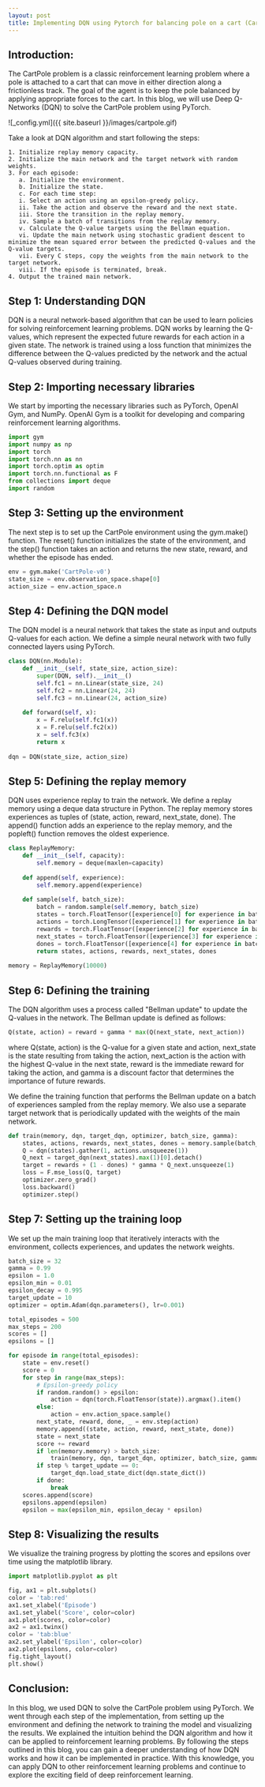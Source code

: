 ```yaml
---
layout: post
title: Implementing DQN using Pytorch for balancing pole on a cart (CartPole).
---
```


## Introduction:
The CartPole problem is a classic reinforcement learning problem where a pole is attached to a cart that can move in either direction along a frictionless track. The goal of the agent is to keep the pole balanced by applying appropriate forces to the cart. In this blog, we will use Deep Q-Networks (DQN) to solve the CartPole problem using PyTorch.

![_config.yml]({{ site.baseurl }}/images/cartpole.gif)

Take a look at DQN algorithm and start following the steps: 
```
1. Initialize replay memory capacity.
2. Initialize the main network and the target network with random weights.
3. For each episode:
   a. Initialize the environment.
   b. Initialize the state.
   c. For each time step:
   i. Select an action using an epsilon-greedy policy.
   ii. Take the action and observe the reward and the next state.
   iii. Store the transition in the replay memory.
   iv. Sample a batch of transitions from the replay memory.
   v. Calculate the Q-value targets using the Bellman equation.
   vi. Update the main network using stochastic gradient descent to minimize the mean squared error between the predicted Q-values and the Q-value targets.
   vii. Every C steps, copy the weights from the main network to the target network.
   viii. If the episode is terminated, break.
4. Output the trained main network.
```


## Step 1: Understanding DQN <br>
DQN is a neural network-based algorithm that can be used to learn policies for solving reinforcement learning problems. DQN works by learning the Q-values, which represent the expected future rewards for each action in a given state. The network is trained using a loss function that minimizes the difference between the Q-values predicted by the network and the actual Q-values observed during training.

## Step 2: Importing necessary libraries
We start by importing the necessary libraries such as PyTorch, OpenAI Gym, and NumPy. OpenAI Gym is a toolkit for developing and comparing reinforcement learning algorithms.

```python
import gym
import numpy as np
import torch
import torch.nn as nn
import torch.optim as optim
import torch.nn.functional as F
from collections import deque
import random
```

## Step 3: Setting up the environment
The next step is to set up the CartPole environment using the gym.make() function. The reset() function initializes the state of the environment, and the step() function takes an action and returns the new state, reward, and whether the episode has ended.

```python
env = gym.make('CartPole-v0')
state_size = env.observation_space.shape[0]
action_size = env.action_space.n
```

## Step 4: Defining the DQN model
The DQN model is a neural network that takes the state as input and outputs Q-values for each action. We define a simple neural network with two fully connected layers using PyTorch.

```python
class DQN(nn.Module):
    def __init__(self, state_size, action_size):
        super(DQN, self).__init__()
        self.fc1 = nn.Linear(state_size, 24)
        self.fc2 = nn.Linear(24, 24)
        self.fc3 = nn.Linear(24, action_size)
        
    def forward(self, x):
        x = F.relu(self.fc1(x))
        x = F.relu(self.fc2(x))
        x = self.fc3(x)
        return x
        
dqn = DQN(state_size, action_size)
```

## Step 5: Defining the replay memory
DQN uses experience replay to train the network. We define a replay memory using a deque data structure in Python. The replay memory stores experiences as tuples of (state, action, reward, next_state, done). The append() function adds an experience to the replay memory, and the popleft() function removes the oldest experience.

```python
class ReplayMemory:
    def __init__(self, capacity):
        self.memory = deque(maxlen=capacity)
    
    def append(self, experience):
        self.memory.append(experience)
        
    def sample(self, batch_size):
        batch = random.sample(self.memory, batch_size)
        states = torch.FloatTensor([experience[0] for experience in batch])
        actions = torch.LongTensor([experience[1] for experience in batch])
        rewards = torch.FloatTensor([experience[2] for experience in batch])
        next_states = torch.FloatTensor([experience[3] for experience in batch])
        dones = torch.FloatTensor([experience[4] for experience in batch])
        return states, actions, rewards, next_states, dones
        
memory = ReplayMemory(10000)
```

## Step 6: Defining the training
The DQN algorithm uses a process called "Bellman update" to update the Q-values in the network. The Bellman update is defined as follows:

```python
Q(state, action) = reward + gamma * max(Q(next_state, next_action))
```
where Q(state, action) is the Q-value for a given state and action, next_state is the state resulting from taking the action, next_action is the action with the highest Q-value in the next state, reward is the immediate reward for taking the action, and gamma is a discount factor that determines the importance of future rewards.

We define the training function that performs the Bellman update on a batch of experiences sampled from the replay memory. We also use a separate target network that is periodically updated with the weights of the main network.

```python
def train(memory, dqn, target_dqn, optimizer, batch_size, gamma):
    states, actions, rewards, next_states, dones = memory.sample(batch_size)
    Q = dqn(states).gather(1, actions.unsqueeze(1))
    Q_next = target_dqn(next_states).max(1)[0].detach()
    target = rewards + (1 - dones) * gamma * Q_next.unsqueeze(1)
    loss = F.mse_loss(Q, target)
    optimizer.zero_grad()
    loss.backward()
    optimizer.step()
```

## Step 7: Setting up the training loop
We set up the main training loop that iteratively interacts with the environment, collects experiences, and updates the network weights.

```python
batch_size = 32
gamma = 0.99
epsilon = 1.0
epsilon_min = 0.01
epsilon_decay = 0.995
target_update = 10
optimizer = optim.Adam(dqn.parameters(), lr=0.001)

total_episodes = 500
max_steps = 200
scores = []
epsilons = []

for episode in range(total_episodes):
    state = env.reset()
    score = 0
    for step in range(max_steps):
        # Epsilon-greedy policy
        if random.random() > epsilon:
            action = dqn(torch.FloatTensor(state)).argmax().item()
        else:
            action = env.action_space.sample()
        next_state, reward, done, _ = env.step(action)
        memory.append((state, action, reward, next_state, done))
        state = next_state
        score += reward
        if len(memory.memory) > batch_size:
            train(memory, dqn, target_dqn, optimizer, batch_size, gamma)
        if step % target_update == 0:
            target_dqn.load_state_dict(dqn.state_dict())
        if done:
            break
    scores.append(score)
    epsilons.append(epsilon)
    epsilon = max(epsilon_min, epsilon_decay * epsilon)
```

## Step 8: Visualizing the results
We visualize the training progress by plotting the scores and epsilons over time using the matplotlib library.

```python
import matplotlib.pyplot as plt

fig, ax1 = plt.subplots()
color = 'tab:red'
ax1.set_xlabel('Episode')
ax1.set_ylabel('Score', color=color)
ax1.plot(scores, color=color)
ax2 = ax1.twinx()
color = 'tab:blue'
ax2.set_ylabel('Epsilon', color=color)
ax2.plot(epsilons, color=color)
fig.tight_layout()
plt.show()
```

## Conclusion:
In this blog, we used DQN to solve the CartPole problem using PyTorch. We went through each step of the implementation, from setting up the environment and defining the network to training the model and visualizing the results. We explained the intuition behind the DQN algorithm and how it can be applied to reinforcement learning problems. By following the steps outlined in this blog, you can gain a deeper understanding of how DQN works and how it can be implemented in practice. With this knowledge, you can apply DQN to other reinforcement learning problems and continue to explore the exciting field of deep reinforcement learning.
